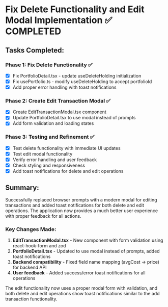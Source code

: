 # Fix Delete Functionality and Edit Modal Implementation ✅ COMPLETED

## Tasks Completed:

### Phase 1: Fix Delete Functionality ✅

- [x] Fix PortfolioDetail.tsx - update useDeleteHolding initialization
- [x] Fix usePortfolio.ts - modify useDeleteHolding to accept portfolioId
- [x] Add proper error handling with toast notifications

### Phase 2: Create Edit Transaction Modal ✅

- [x] Create EditTransactionModal.tsx component
- [x] Update PortfolioDetail.tsx to use modal instead of prompts
- [x] Add form validation and loading states

### Phase 3: Testing and Refinement ✅

- [x] Test delete functionality with immediate UI updates
- [x] Test edit modal functionality
- [x] Verify error handling and user feedback
- [x] Check styling and responsiveness
- [x] Add toast notifications for delete and edit operations

## Summary:

Successfully replaced browser prompts with a modern modal for editing transactions and added toast notifications for both delete and edit operations. The application now provides a much better user experience with proper feedback for all actions.

### Key Changes Made:

1. **EditTransactionModal.tsx** - New component with form validation using react-hook-form and zod
2. **PortfolioDetail.tsx** - Updated to use modal instead of prompts, added toast notifications
3. **Backend compatibility** - Fixed field name mapping (avgCost → price) for backend API
4. **User feedback** - Added success/error toast notifications for all operations

The edit functionality now uses a proper modal form with validation, and both delete and edit operations show toast notifications similar to the add transaction functionality.

